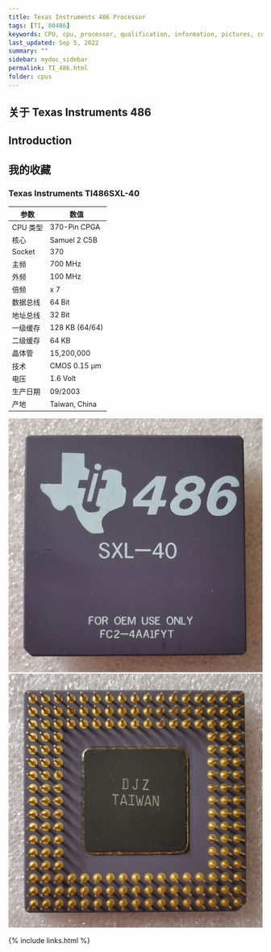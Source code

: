 ```yaml
---
title: Texas Instruments 486 Processor
tags: [TI, 80486]
keywords: CPU, cpu, processor, qualification, information, pictures, core, frequency, chip packaging, packaging, cpu info, x86, collection, amd, cyrix, harris, ibm, idt, iit, intel, motorola, nec, sgs, sgs-thomson, siemens, ST, signetics, mhs, ti, texas instruments, ulsi, umc, weitek, zilog, 808x, 8085, 8088, 8086, 80188, 80186, 80286, 286, 80386, 386, i386, Am386, 386sx, 386dx, 486, i486, 586, 486sx, 486dx, overdrive, 487, pentium, 586, 5x86, 386dlc, 386slc, 486dx2, mmx, ppro, pentium-pro, pro, athlon, duron, z80, dirk oppelt, dirk, oppelt, engineering, sample, samples
last_updated: Sep 5, 2022
summary: ""
sidebar: mydoc_sidebar
permalink: TI_486.html
folder: cpus
---
```


## 关于 Texas Instruments 486



## Introduction



## 我的收藏

### Texas Instruments TI486SXL-40

| 参数 | 数值 |
| ------ | ------ |
| CPU 类型 | 370-Pin CPGA |
| 核心 | Samuel 2 C5B |
| Socket| 370 |
| 主频 | 700 MHz |
| 外频 | 100 MHz |
| 倍频 | x 7 |
| 数据总线 | 64 Bit |
| 地址总线 | 32 Bit |
| 一级缓存 | 128 KB (64/64) |
| 二级缓存 | 64 KB |
| 晶体管 | 15,200,000 |
| 技术 | CMOS 0.15 µm |
| 电压 | 1.6 Volt |
| 生产日期 | 09/2003 |
| 产地 | Taiwan, China |

![TI486SXL-40 正面](/images/cpus/TI/TI486SXL-40_1.jpg)
![TI486SXL-40 反面](/images/cpus/TI/TI486SXL-40_2.jpg)

{% include links.html %}
